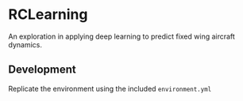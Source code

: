 # RCLearning

An exploration in applying deep learning to predict fixed wing aircraft dynamics.

## Development
Replicate the environment using the included `environment.yml`